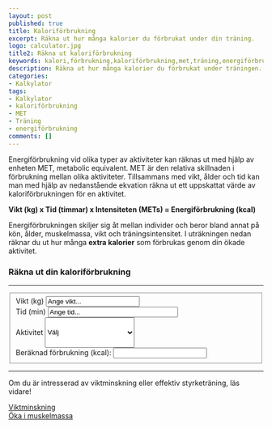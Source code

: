 ```yaml
---
layout: post
published: true
title: Kaloriförbrukning
excerpt: Räkna ut hur många kalorier du förbrukat under din träning.
logo: calculator.jpg
title2: Räkna ut kaloriförbrukning
keywords: kalori,förbrukning,kaloriförbrukning,met,träning,energiförbrukning,kalkylator
description: Räkna ut hur många kalorier du förbrukat under träningen.
categories:
- Kalkylator
tags:
- Kalkylator
- kaloriförbrukning
- MET
- Träning
- energiförbrukning
comments: []
---
```

<p class="lead">
Energiförbrukning vid olika typer av aktiviteter kan räknas ut med hjälp av enheten MET, metabolic equivalent. MET är den relativa skillnaden i förbrukning mellan olika aktiviteter. Tillsammans med vikt, ålder och tid kan man med hjälp av nedanstående ekvation räkna ut ett uppskattat värde av kaloriförbrukningen för en aktivitet.
</p>

<strong>Vikt (kg) x Tid (timmar) x Intensiteten (METs) = Energiförbrukning (kcal)</strong>

Energiförbrukningen skiljer sig åt mellan individer och beror bland annat på kön, ålder,  muskelmassa, vikt och träningsintensitet. I uträkningen nedan räknar du ut hur många <strong>extra kalorier</strong> som förbrukas genom din ökade aktivitet.

### Räkna ut din kaloriförbrukning
<hr />
<div id="contact-form">

<form>
	<fieldset>
	  <div class="half">
	      <label for="weight">Vikt (kg)</label>
		  <input id="weight" name="weight" type="text" onchange="calculate()" onfocus="if (this.value == 'Ange vikt...') { this.value = ''; }" onblur="if(this.value == '') { this.value = 'Ange vikt...'; }" value="Ange vikt..." size="20"/>
	  </div>
	  <div class="half pull-right">
	      <label for="time">Tid (min)</label>
		  <input id="time" name="time" type="text" onchange="calculate()" onfocus="if (this.value == 'Ange tid...') { this.value = ''; }" onblur="if(this.value == '') { this.value = 'Ange tid...'; }" value="Ange tid..." size="29"/>
	  </div>
	  <div class="half">
	      <label for="activity">Aktivitet</label>
		  <select style="height: 60px" id="activity" name="activity" onchange="calculate()">
		  	<option>Välj</option>
		  	<option value="7.5">Aerobics</option>
		  	<option value="5">Basket</option>
		  	<option value="7">Beachvolleyboll</option>
		  	<option value="8">Boxning</option>
		  	<option value="5">Brottning</option>
		  	<option value="7">Cykling</option>
		  	<option value="6">Fotboll</option>
		  	<option value="3.5">Golf</option>
		  	<option value="11">Handboll</option>
		  	<option value="7">Hockey</option>
		  	<option value="9">Kampsport</option>
		  	<option value="15">Löpning (3,75 min/km)</option>
		  	<option value="13">Löpning (4,5 min/km)</option>
		  	<option value="11.5">Löpning (5 min/km)</option>
		  	<option value="9">Löpning (6,25 min/km)</option>
		  	<option value="7">Löpning (7,5 min/km)</option>
		  	<option value="1.5">Promenad (Låg)</option>
		  	<option value="2.3">Promenad (Medel)</option>
		  	<option value="2.8">Promenad (Hög)</option>
		  	<option value="11.5">Roller blades</option>
		  	<option value="9">Rugby</option>
		  	<option value="9">Simning (Hög)</option>
		  	<option value="6">Simning (Låg-Medel)</option>
		  	<option value="6">Skidåkning</option>
		  	<option value="6">Skridskoåkning</option>
		  	<option value="2">Styrketräning (Lätt-Medel)</option>
		  	<option value="5">Styrketräning (Hård)</option>
		  	<option value="6">Tennis</option>
		  	<option value="2">Volleyboll</option>
		  </select>
	  </div>
	  <div class="half pull-right">
	      <label for="result">Beräknad förbrukning (kcal):</label>
		  <input id="result" name="result" type="text" readonly="readonly" />
		</div>
	 </fieldset>
	</form>
<hr />
	Om du är intresserad av viktminskning eller effektiv styrketräning, läs vidare!
	<p><a href="{{ site.baseurl }}{% post_url 2012-12-03-viktminskning %}">Viktminskning</a><br>
	<a href="{{ site.baseurl }}{% post_url 2012-01-03-oka-i-muskelmassa-del-1 %}">Öka i muskelmassa</a></p>

</div>

<script type="text/javascript">

function calculate() {

	var met = document.getElementById("activity").value;
	var weight = document.getElementById("weight").value;
	var mins = document.getElementById("time").value;

	if ( (met != 0) && (weight > 0) && (mins > 0)) {
		var kcal = weight * (mins/60) * met;
		kcal = Math.round(kcal);
		document.getElementById("result").value = kcal;
	}
}
</script>
